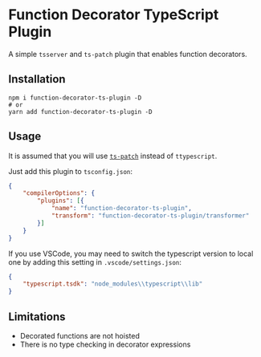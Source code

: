 # Function Decorator TypeScript Plugin

A simple `tsserver` and `ts-patch` plugin that enables function decorators.

## Installation

```shell
npm i function-decorator-ts-plugin -D
# or
yarn add function-decorator-ts-plugin -D
```

## Usage

It is assumed that you will use [`ts-patch`](https://github.com/nonara/ts-patch) instead of `ttypescript`.

Just add this plugin to `tsconfig.json`:

```json
{
    "compilerOptions": {
        "plugins": [{
            "name": "function-decorator-ts-plugin",
            "transform": "function-decorator-ts-plugin/transformer"
        }]
    }
}
```

If you use VSCode, you may need to switch the typescript version to local one by adding this setting in `.vscode/settings.json`:

```json
{
    "typescript.tsdk": "node_modules\\typescript\\lib"
}
```

## Limitations

- Decorated functions are not hoisted
- There is no type cheсking in decorator expressions
